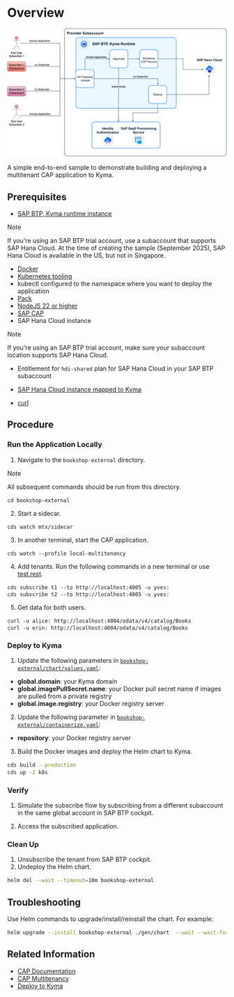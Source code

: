 # Overview

![mt-bookshop](./assets/bookshop-mt-drawio.png)

A simple end-to-end sample to demonstrate building and deploying a multitenant CAP application to Kyma.

## Prerequisites

- [SAP BTP, Kyma runtime instance](../prerequisites/README.md#kyma)

> [!Note]
> If you're using an SAP BTP trial account, use a subaccount that supports SAP Hana Cloud. At the time of creating the sample (September 2025), SAP Hana Cloud is available in the US, but not in Singapore.

- [Docker](../prerequisites/README.md#docker)
- [Kubernetes tooling](../prerequisites/README.md#kubernetes)
- kubectl configured to the namespace where you want to deploy the application
- [Pack](../prerequisites/README.md#pack)
- [NodeJS 22 or higher](https://nodejs.org/en/download/)
- [SAP CAP](../prerequisites/README.md#sap-cap)
- SAP Hana Cloud instance

> [!Note]
> If you're using an SAP BTP trial account, make sure your subaccount location supports SAP Hana Cloud.

- Entitlement for `hdi-shared` plan for SAP Hana Cloud in your SAP BTP subaccount
- [SAP Hana Cloud instance mapped to Kyma](https://blogs.sap.com/2022/12/15/consuming-sap-hana-cloud-from-the-kyma-environment/)

- [curl](https://curl.se/)

## Procedure

### Run the Application Locally

1. Navigate to the `bookshop-external` directory.

> [!Note]
> All subsequent commands should be run from this directory.

  ```shell
  cd bookshop-external
  ```

2. Start a sidecar.

  ```shell
  cds watch mtx/sidecar
  ```

3. In another terminal, start the CAP application.

  ```shell
  cds watch --profile local-multitenancy
  ```

4. Add tenants. Run the following commands in a new terminal or use [test.rest](./test.rest).

  ```shell
  cds subscribe t1 --to http://localhost:4005 -u yves:
  cds subscribe t2 --to http://localhost:4005 -u yves:
  ```

5. Get data for both users.

  ```shell
  curl -u alice: http://localhost:4004/odata/v4/catalog/Books
  curl -u erin: http://localhost:4004/odata/v4/catalog/Books
  ```

### Deploy to Kyma

1. Update the following parameters in [`bookshop-external/chart/values.yaml`](bookshop-external/chart/values.yaml):

  - **global.domain**: your Kyma domain
  - **global.imagePullSecret.name**: your Docker pull secret name if images are pulled from a private registry
  - **global.image.registry**: your Docker registry server

2. Update the following parameter in [`bookshop-external/containerize.yaml`](bookshop-external/containerize.yaml):
  - **repository**: your Docker registry server

3. Build the Docker images and deploy the Helm chart to Kyma.

  ```bash
  cds build --production
  cds up -2 k8s
  ```

### Verify

1. Simulate the subscribe flow by subscribing from a different subaccount in the same global account in SAP BTP cockpit.

2. Access the subscribed application.

### Clean Up

1. Unsubscribe the tenant from SAP BTP cockpit.
2. Undeploy the Helm chart.

  ```bash
  helm del --wait --timeout=10m bookshop-external
  ```

## Troubleshooting

Use Helm commands to upgrade/install/reinstall the chart. For example:

  ```bash
  helm upgrade --install bookshop-external ./gen/chart  --wait --wait-for-jobs --timeout=10m --set-file xsuaa.jsonParameters=xs-security.json
  ```

## Related Information

- [CAP Documentation](https://cap.cloud.sap/docs/get-started/)
- [CAP Multitenancy](https://cap.cloud.sap/docs/guides/multitenancy/)
- [Deploy to Kyma](https://cap.cloud.sap/docs/guides/deployment/to-kyma)
